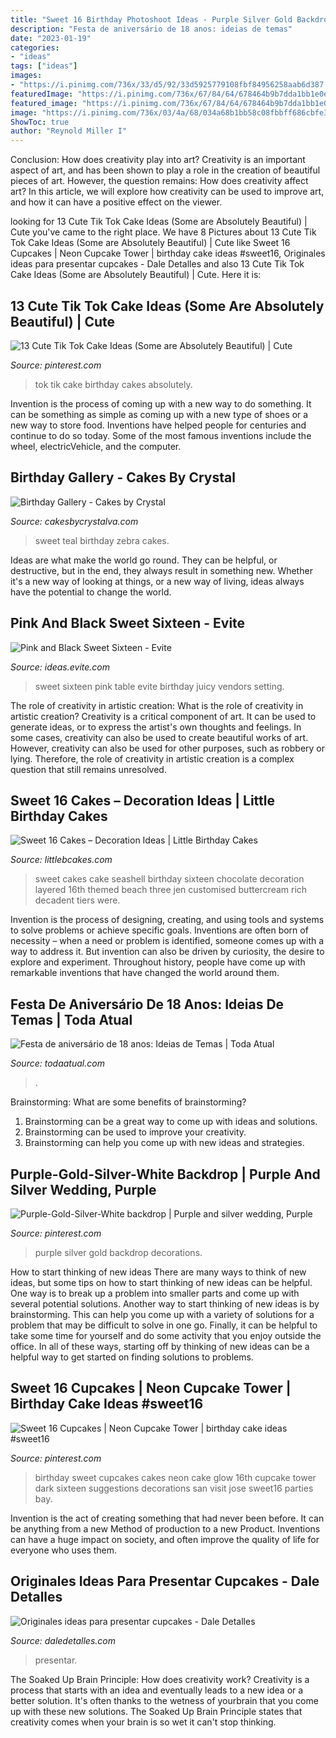 ```yaml
---
title: "Sweet 16 Birthday Photoshoot Ideas - Purple Silver Gold Backdrop Decorations"
description: "Festa de aniversário de 18 anos: ideias de temas"
date: "2023-01-19"
categories:
- "ideas"
tags: ["ideas"]
images:
- "https://i.pinimg.com/736x/33/d5/92/33d5925779108fbf84956258aab6d387.jpg"
featuredImage: "https://i.pinimg.com/736x/67/84/64/678464b9b7dda1bb1e0e69a3b0576c71.jpg"
featured_image: "https://i.pinimg.com/736x/67/84/64/678464b9b7dda1bb1e0e69a3b0576c71.jpg"
image: "https://i.pinimg.com/736x/03/4a/68/034a68b1bb58c08fbbff686cbfe3555d.jpg"
ShowToc: true
author: "Reynold Miller I"
---
```



Conclusion: How does creativity play into art?
Creativity is an important aspect of art, and has been shown to play a role in the creation of beautiful pieces of art. However, the question remains: How does creativity affect art? In this article, we will explore how creativity can be used to improve art, and how it can have a positive effect on the viewer.

	

		
looking for 13 Cute Tik Tok Cake Ideas (Some are Absolutely Beautiful) | Cute you've came to the right place. We have 8 Pictures about 13 Cute Tik Tok Cake Ideas (Some are Absolutely Beautiful) | Cute like Sweet 16 Cupcakes | Neon Cupcake Tower | birthday cake ideas #sweet16, Originales ideas para presentar cupcakes - Dale Detalles and also 13 Cute Tik Tok Cake Ideas (Some are Absolutely Beautiful) | Cute. Here it is:
		
    
## 13 Cute Tik Tok Cake Ideas (Some Are Absolutely Beautiful) | Cute

<img loading=lazy src="https://i.pinimg.com/736x/67/84/64/678464b9b7dda1bb1e0e69a3b0576c71.jpg" onerror="this.onerror=null;this.src='https://tse1.mm.bing.net/th?id=OIP.DWVHoa8iTdcm0q8eqNHyewHaJQ&amp;pid=15.1';" alt="13 Cute Tik Tok Cake Ideas (Some are Absolutely Beautiful) | Cute">

_Source: pinterest.com_

>tok tik cake birthday cakes absolutely. 

	

Invention is the process of coming up with a new way to do something. It can be something as simple as coming up with a new type of shoes or a new way to store food. Inventions have helped people for centuries and continue to do so today. Some of the most famous inventions include the wheel, electricVehicle, and the computer.

    
## Birthday Gallery - Cakes By Crystal

<img loading=lazy src="http://cakesbycrystalva.com/wp-content/uploads/2014/02/P1080638.jpg" onerror="this.onerror=null;this.src='https://tse4.mm.bing.net/th?id=OIP.ynVFxjgqFsPxySUrCedWEAHaMU&amp;pid=15.1';" alt="Birthday Gallery - Cakes by Crystal">

_Source: cakesbycrystalva.com_

>sweet teal birthday zebra cakes. 

	

Ideas are what make the world go round. They can be helpful, or destructive, but in the end, they always result in something new. Whether it's a new way of looking at things, or a new way of living, ideas always have the potential to change the world.

    
## Pink And Black Sweet Sixteen - Evite

<img loading=lazy src="http://ideas.evite.com/media/sweet-and-juicy-birthday-setting-the-mood-table-595.jpg" onerror="this.onerror=null;this.src='https://tse4.mm.bing.net/th?id=OIP.YMm1MfBHGmeJiGSKOABWZgHaJ9&amp;pid=15.1';" alt="Pink and Black Sweet Sixteen - Evite">

_Source: ideas.evite.com_

>sweet sixteen pink table evite birthday juicy vendors setting. 

	

The role of creativity in artistic creation: What is the role of creativity in artistic creation?
Creativity is a critical component of art. It can be used to generate ideas, or to express the artist's own thoughts and feelings. In some cases, creativity can also be used to create beautiful works of art. However, creativity can also be used for other purposes, such as robbery or lying. Therefore, the role of creativity in artistic creation is a complex question that still remains unresolved.

    
## Sweet 16 Cakes – Decoration Ideas | Little Birthday Cakes

<img loading=lazy src="http://www.littlebcakes.com/wp-content/uploads/2014/02/Sweet-16-Cakes-Ideas.jpg" onerror="this.onerror=null;this.src='https://tse4.mm.bing.net/th?id=OIP.Qhg5BdUPRfx7ZYJqtAjxWgHaLI&amp;pid=15.1';" alt="Sweet 16 Cakes – Decoration Ideas | Little Birthday Cakes">

_Source: littlebcakes.com_

>sweet cakes cake seashell birthday sixteen chocolate decoration layered 16th themed beach three jen customised buttercream rich decadent tiers were. 

	

Invention is the process of designing, creating, and using tools and systems to solve problems or achieve specific goals. Inventions are often born of necessity – when a need or problem is identified, someone comes up with a way to address it. But invention can also be driven by curiosity, the desire to explore and experiment. Throughout history, people have come up with remarkable inventions that have changed the world around them.

    
## Festa De Aniversário De 18 Anos: Ideias De Temas | Toda Atual

<img loading=lazy src="http://www.todaatual.com/wp-content/uploads/2c1e505c65757fd20c805b27712a8767.jpg" onerror="this.onerror=null;this.src='https://tse3.mm.bing.net/th?id=OIP.iD_IQfprXR5PF5GPHX2jLQHaJ4&amp;pid=15.1';" alt="Festa de aniversário de 18 anos: Ideias de Temas | Toda Atual">

_Source: todaatual.com_

>. 

	

Brainstorming: What are some benefits of brainstorming?
1. Brainstorming can be a great way to come up with ideas and solutions.
2. Brainstorming can be used to improve your creativity.
3. Brainstorming can help you come up with new ideas and strategies.

    
## Purple-Gold-Silver-White Backdrop | Purple And Silver Wedding, Purple

<img loading=lazy src="https://i.pinimg.com/736x/03/4a/68/034a68b1bb58c08fbbff686cbfe3555d.jpg" onerror="this.onerror=null;this.src='https://tse3.mm.bing.net/th?id=OIP.GlMXbUz5ZWatbxkauLsLVAHaJ3&amp;pid=15.1';" alt="Purple-Gold-Silver-White backdrop | Purple and silver wedding, Purple">

_Source: pinterest.com_

>purple silver gold backdrop decorations. 

	

How to start thinking of new ideas
There are many ways to think of new ideas, but some tips on how to start thinking of new ideas can be helpful. One way is to break up a problem into smaller parts and come up with several potential solutions. Another way to start thinking of new ideas is by brainstorming. This can help you come up with a variety of solutions for a problem that may be difficult to solve in one go. Finally, it can be helpful to take some time for yourself and do some activity that you enjoy outside the office. In all of these ways, starting off by thinking of new ideas can be a helpful way to get started on finding solutions to problems.

    
## Sweet 16 Cupcakes | Neon Cupcake Tower | Birthday Cake Ideas #sweet16

<img loading=lazy src="https://i.pinimg.com/736x/33/d5/92/33d5925779108fbf84956258aab6d387.jpg" onerror="this.onerror=null;this.src='https://tse1.mm.bing.net/th?id=OIP.4mr7jvc00xThktcSFIC6iwHaLw&amp;pid=15.1';" alt="Sweet 16 Cupcakes | Neon Cupcake Tower | birthday cake ideas #sweet16">

_Source: pinterest.com_

>birthday sweet cupcakes cakes neon cake glow 16th cupcake tower dark sixteen suggestions decorations san visit jose sweet16 parties bay. 

	

Invention is the act of creating something that had never been before. It can be anything from a new Method of production to a new Product. Inventions can have a huge impact on society, and often improve the quality of life for everyone who uses them.

    
## Originales Ideas Para Presentar Cupcakes - Dale Detalles

<img loading=lazy src="https://i2.wp.com/www.daledetalles.com/wp-content/uploads/2016/06/cupcake16.jpg" onerror="this.onerror=null;this.src='https://tse2.mm.bing.net/th?id=OIP.XE3b19mCCvDzsdxjWIk8ZwHaLI&amp;pid=15.1';" alt="Originales ideas para presentar cupcakes - Dale Detalles">

_Source: daledetalles.com_

>presentar. 

	

The Soaked Up Brain Principle: How does creativity work?
Creativity is a process that starts with an idea and eventually leads to a new idea or a better solution. It's often thanks to the wetness of yourbrain that you come up with these new solutions. The Soaked Up Brain Principle states that creativity comes when your brain is so wet it can't stop thinking.


